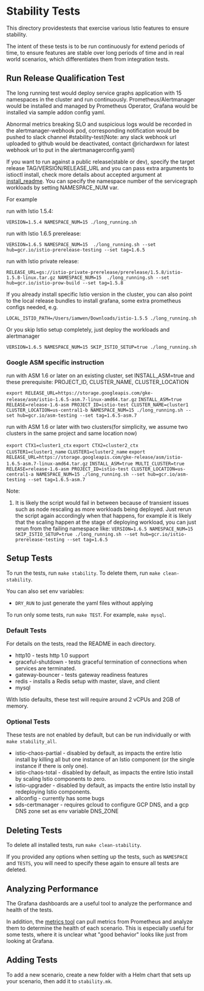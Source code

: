 # Stability Tests

This directory providestests that exercise various Istio features to ensure stability.

The intent of these tests is to be run continuously for extend periods of time, to ensure features are stable over long periods of time and in real world scenarios, which differentiates them from integration tests.

## Run Release Qualification Test

The long running test would deploy service graphs application with 15 namespaces in the cluster and run continuously. Prometheus/Alertmanager would be installed and managed by Prometheus Operator, Grafana would be installed via sample addon config yaml.

Abnormal metrics breaking SLO and suspicious logs would be recorded in the alertmanager-webhook pod, corresponding notification would be pushed to slack channel #stability-test(Note: any slack webhook url uploaded to github would be deactivated, contact @richardwxn for latest webhook url to put in the alertmanagerconfig.yaml)

If you want to run against a public release(stable or dev), specify the target release TAG/VERSION/RELEASE_URL and you can pass extra arguments to istioctl install, check more details about accepted argument at [install_readme](https://github.com/istio/tools/tree/master/perf/istio-install#setup-istio). You can specify the namespace number of the servicegraph workloads by setting NAMESPACE_NUM var.

For example

run with Istio 1.5.4:

`VERSION=1.5.4 NAMESPACE_NUM=15 ./long_running.sh`

run with Istio 1.6.5 prerelease:

`VERSION=1.6.5 NAMESPACE_NUM=15  ./long_running.sh --set hub=gcr.io/istio-prerelease-testing --set tag=1.6.5`

run with Istio private release:

`RELEASE_URL=gs://istio-private-prerelease/prerelease/1.5.8/istio-1.5.8-linux.tar.gz NAMESPACE_NUM=15  ./long_running.sh --set hub=gcr.io/istio-prow-build --set tag=1.5.8`

If you already install specific Istio version in the cluster, you can also point to the local release bundles to install grafana, some extra prometheus configs needed, e.g.

`LOCAL_ISTIO_PATH=/Users/iamwen/Downloads/istio-1.5.5 ./long_running.sh`

Or you skip Istio setup completely, just deploy the workloads and alertmanager

`VERSION=1.6.5 NAMESPACE_NUM=15 SKIP_ISTIO_SETUP=true ./long_running.sh`

### Google ASM specific instruction

run with ASM 1.6 or later on an existing cluster, set INSTALL_ASM=true and these prerequisite: PROJECT_ID, CLUSTER_NAME, CLUSTER_LOCATION

`export RELEASE_URL=https://storage.googleapis.com/gke-release/asm/istio-1.6.5-asm.7-linux-amd64.tar.gz`
`INSTALL_ASM=true RELEASE=release-1.6-asm PROJECT_ID=istio-test CLUSTER_NAME=cluster1 CLUSTER_LOCATION=us-central1-b NAMESPACE_NUM=15 ./long_running.sh --set hub=gcr.io/asm-testing --set tag=1.6.5-asm.7` 

run with ASM 1.6 or later with two clusters(for simplicity, we assume two clusters in the same project and same location now)

`export CTX1=cluster1_ctx`
`export CTX2=cluster2_ctx`
`CLUSTER1=cluster1_name`
`CLUSTER1=cluster2_name`
`export RELEASE_URL=https://storage.googleapis.com/gke-release/asm/istio-1.6.5-asm.7-linux-amd64.tar.gz`
`INSTALL_ASM=true MULTI_CLUSTER=true RELEASE=release-1.6-asm PROJECT_ID=istio-test CLUSTER_LOCATION=us-central1-a NAMESPACE_NUM=15 ./long_running.sh --set hub=gcr.io/asm-testing --set tag=1.6.5-asm.7` 

Note:
1. It is likely the script would fail in between because of transient issues such as node rescaling as more workloads being deployed. Just rerun the script again accordingly when that happens, for example it is likely that the scaling happen at the stage of deploying workload, you can just rerun from the failing namespace like:
`VERSION=1.6.5 NAMESPACE_NUM=15 SKIP_ISTIO_SETUP=true ./long_running.sh --set hub=gcr.io/istio-prerelease-testing --set tag=1.6.5`

## Setup Tests

To run the tests, run `make stability`. To delete them, run `make clean-stability`.

You can also set env variables:
* `DRY_RUN` to just generate the yaml files without applying

To run only some tests, run `make TEST`. For example, `make mysql`.

### Default Tests

For details on the tests, read the README in each directory.

* http10 - tests http 1.0 support
* graceful-shutdown - tests graceful termination of connections when services are terminated.
* gateway-bouncer - tests gateway readiness features
* redis - installs a Redis setup with master, slave, and client
* mysql

With Istio defaults, these test will require around 2 vCPUs and 2GB of memory.

### Optional Tests

These tests are not enabled by default, but can be run individually or with `make stability_all`.

* istio-chaos-partial - disabled by default, as impacts the entire Istio install by killing all but one instance of an Istio component (or the single instance if there is only one).
* istio-chaos-total - disabled by default, as impacts the entire Istio install by scaling Istio components to zero.
* istio-upgrader - disabled by default, as impacts the entire Istio install by redeploying Istio components.
* allconfig - currently has some bugs
* sds-certmanager - requires gcloud to configure GCP DNS, and a gcp DNS zone set as env variable DNS_ZONE

## Deleting Tests

To delete all installed tests, run `make clean-stability`.

If you provided any options when setting up the tests, such as `NAMESPACE` and `TESTS`, you will need to specify these again to ensure all tests are deleted.

## Analyzing Performance

The Grafana dashboards are a useful tool to analyze the performance and health of the tests.

In addition, the [metrics tool](/metrics/check_metrics.py) can pull metrics from Prometheus and analyze them to determine the health of each scenario. This is especially useful for some tests, where it is unclear what "good behavior" looks like just from looking at Grafana.

## Adding Tests

To add a new scenario, create a new folder with a Helm chart that sets up your scenario, then add it to `stability.mk`.
